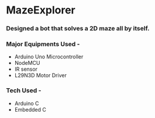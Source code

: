 # MazeExplorer

### Designed a bot that solves a 2D maze all by itself.

### Major Equipments Used - 
- Arduino Uno Microcontroller
- NodeMCU
- IR sensor
- L29N3D Motor Driver

### Tech Used - 
- Arduino C 
- Embedded C

